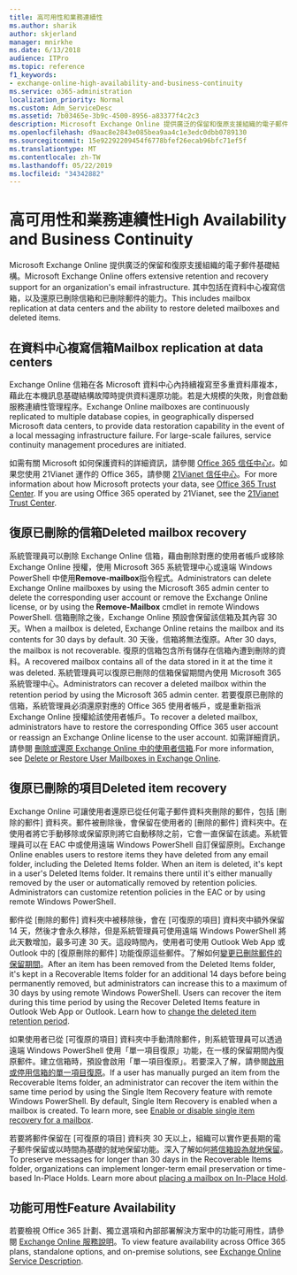 ```yaml
---
title: 高可用性和業務連續性
ms.author: sharik
author: skjerland
manager: mnirkhe
ms.date: 6/13/2018
audience: ITPro
ms.topic: reference
f1_keywords:
- exchange-online-high-availability-and-business-continuity
ms.service: o365-administration
localization_priority: Normal
ms.custom: Adm_ServiceDesc
ms.assetid: 7b03465e-3b9c-4500-8956-a83377f4c2c3
description: Microsoft Exchange Online 提供廣泛的保留和復原支援組織的電子郵件基礎結構。 其中包括在資料中心複寫信箱，以及還原已刪除信箱和已刪除郵件的能力。
ms.openlocfilehash: d9aac8e2843e085bea9aa4c1e3edc0dbb0789130
ms.sourcegitcommit: 15e92292209454f6778bfef26ecab96bfc71ef5f
ms.translationtype: MT
ms.contentlocale: zh-TW
ms.lasthandoff: 05/22/2019
ms.locfileid: "34342882"
---
```

# <a name="high-availability-and-business-continuity"></a><span data-ttu-id="18eb4-104">高可用性和業務連續性</span><span class="sxs-lookup"><span data-stu-id="18eb4-104">High Availability and Business Continuity</span></span>

<span data-ttu-id="18eb4-105">Microsoft Exchange Online 提供廣泛的保留和復原支援組織的電子郵件基礎結構。</span><span class="sxs-lookup"><span data-stu-id="18eb4-105">Microsoft Exchange Online offers extensive retention and recovery support for an organization's email infrastructure.</span></span> <span data-ttu-id="18eb4-106">其中包括在資料中心複寫信箱，以及還原已刪除信箱和已刪除郵件的能力。</span><span class="sxs-lookup"><span data-stu-id="18eb4-106">This includes mailbox replication at data centers and the ability to restore deleted mailboxes and deleted items.</span></span>
  
## <a name="mailbox-replication-at-data-centers"></a><span data-ttu-id="18eb4-107">在資料中心複寫信箱</span><span class="sxs-lookup"><span data-stu-id="18eb4-107">Mailbox replication at data centers</span></span>

<span data-ttu-id="18eb4-p103">Exchange Online 信箱在各 Microsoft 資料中心內持續複寫至多重資料庫複本，藉此在本機訊息基礎結構故障時提供資料還原功能。若是大規模的失敗，則會啟動服務連續性管理程序。</span><span class="sxs-lookup"><span data-stu-id="18eb4-p103">Exchange Online mailboxes are continuously replicated to multiple database copies, in geographically dispersed Microsoft data centers, to provide data restoration capability in the event of a local messaging infrastructure failure. For large-scale failures, service continuity management procedures are initiated.</span></span>
  
<span data-ttu-id="18eb4-p104">如需有關 Microsoft 如何保護資料的詳細資訊，請參閱 [Office 365 信任中心r](https://go.microsoft.com/fwlink/p/?LinkId=299135)。如果您使用 21Vianet 運作的 Office 365，請參閱 [21Vianet 信任中心](http://www.21vbluecloud.com/office365/trustcenter/onlineservices.mdl)。</span><span class="sxs-lookup"><span data-stu-id="18eb4-p104">For more information about how Microsoft protects your data, see [Office 365 Trust Center](https://go.microsoft.com/fwlink/p/?LinkId=299135). If you are using Office 365 operated by 21Vianet, see the [21Vianet Trust Center](http://www.21vbluecloud.com/office365/trustcenter/onlineservices.mdl).</span></span>
  
## <a name="deleted-mailbox-recovery"></a><span data-ttu-id="18eb4-112">復原已刪除的信箱</span><span class="sxs-lookup"><span data-stu-id="18eb4-112">Deleted mailbox recovery</span></span>

<span data-ttu-id="18eb4-113">系統管理員可以刪除 Exchange Online 信箱，藉由刪除對應的使用者帳戶或移除 Exchange Online 授權，使用 Microsoft 365 系統管理中心或遠端 Windows PowerShell 中使用**Remove-mailbox**指令程式。</span><span class="sxs-lookup"><span data-stu-id="18eb4-113">Administrators can delete Exchange Online mailboxes by using the Microsoft 365 admin center to delete the corresponding user account or remove the Exchange Online license, or by using the **Remove-Mailbox** cmdlet in remote Windows PowerShell.</span></span> <span data-ttu-id="18eb4-114">信箱刪除之後，Exchange Online 預設會保留該信箱及其內容 30 天。</span><span class="sxs-lookup"><span data-stu-id="18eb4-114">When a mailbox is deleted, Exchange Online retains the mailbox and its contents for 30 days by default.</span></span> <span data-ttu-id="18eb4-115">30 天後，信箱將無法復原。</span><span class="sxs-lookup"><span data-stu-id="18eb4-115">After 30 days, the mailbox is not recoverable.</span></span> <span data-ttu-id="18eb4-116">復原的信箱包含所有儲存在信箱內遭到刪除的資料。</span><span class="sxs-lookup"><span data-stu-id="18eb4-116">A recovered mailbox contains all of the data stored in it at the time it was deleted.</span></span> <span data-ttu-id="18eb4-117">系統管理員可以復原已刪除的信箱保留期間內使用 Microsoft 365 系統管理中心。</span><span class="sxs-lookup"><span data-stu-id="18eb4-117">Administrators can recover a deleted mailbox within the retention period by using the Microsoft 365 admin center.</span></span> <span data-ttu-id="18eb4-118">若要復原已刪除的信箱，系統管理員必須還原對應的 Office 365 使用者帳戶，或是重新指派 Exchange Online 授權給該使用者帳戶。</span><span class="sxs-lookup"><span data-stu-id="18eb4-118">To recover a deleted mailbox, administrators have to restore the corresponding Office 365 user account or reassign an Exchange Online license to the user account.</span></span> <span data-ttu-id="18eb4-119">如需詳細資訊，請參閱 [刪除或還原 Exchange Online 中的使用者信箱](https://go.microsoft.com/fwlink/p/?LinkId=286992).</span><span class="sxs-lookup"><span data-stu-id="18eb4-119">For more information, see [Delete or Restore User Mailboxes in Exchange Online](https://go.microsoft.com/fwlink/p/?LinkId=286992).</span></span>
  
## <a name="deleted-item-recovery"></a><span data-ttu-id="18eb4-120">復原已刪除的項目</span><span class="sxs-lookup"><span data-stu-id="18eb4-120">Deleted item recovery</span></span>

<span data-ttu-id="18eb4-p106">Exchange Online 可讓使用者還原已從任何電子郵件資料夾刪除的郵件，包括 [刪除的郵件] 資料夾。郵件被刪除後，會保留在使用者的 [刪除的郵件] 資料夾中。在使用者將它手動移除或保留原則將它自動移除之前，它會一直保留在該處。系統管理員可以在 EAC 中或使用遠端 Windows PowerShell 自訂保留原則。</span><span class="sxs-lookup"><span data-stu-id="18eb4-p106">Exchange Online enables users to restore items they have deleted from any email folder, including the Deleted Items folder. When an item is deleted, it's kept in a user's Deleted Items folder. It remains there until it's either manually removed by the user or automatically removed by retention policies. Administrators can customize retention policies in the EAC or by using remote Windows PowerShell.</span></span>
  
<span data-ttu-id="18eb4-p107">郵件從 [刪除的郵件] 資料夾中被移除後，會在 [可復原的項目] 資料夾中額外保留 14 天，然後才會永久移除，但是系統管理員可使用遠端 Windows PowerShell 將此天數增加，最多可達 30 天。這段時間內，使用者可使用 Outlook Web App 或 Outlook 中的 [復原刪除的郵件] 功能復原這些郵件。了解如何[變更已刪除郵件的保留期間](https://go.microsoft.com/fwlink/p/?LinkId=286940)。</span><span class="sxs-lookup"><span data-stu-id="18eb4-p107">After an item has been removed from the Deleted Items folder, it's kept in a Recoverable Items folder for an additional 14 days before being permanently removed, but administrators can increase this to a maximum of 30 days by using remote Windows PowerShell. Users can recover the item during this time period by using the Recover Deleted Items feature in Outlook Web App or Outlook. Learn how to [change the deleted item retention period](https://go.microsoft.com/fwlink/p/?LinkId=286940).</span></span>
  
<span data-ttu-id="18eb4-p108">如果使用者已從 [可復原的項目] 資料夾中手動清除郵件，則系統管理員可以透過遠端 Windows PowerShell 使用「單一項目復原」功能，在一樣的保留期間內復原郵件。建立信箱時，預設會啟用「單一項目復原」。若要深入了解，請參閱[啟用或停用信箱的單一項目復原](https://go.microsoft.com/fwlink/p/?LinkID=286941)。</span><span class="sxs-lookup"><span data-stu-id="18eb4-p108">If a user has manually purged an item from the Recoverable Items folder, an administrator can recover the item within the same time period by using the Single Item Recovery feature with remote Windows PowerShell. By default, Single Item Recovery is enabled when a mailbox is created. To learn more, see [Enable or disable single item recovery for a mailbox](https://go.microsoft.com/fwlink/p/?LinkID=286941).</span></span>
  
<span data-ttu-id="18eb4-p109">若要將郵件保留在 [可復原的項目] 資料夾 30 天以上，組織可以實作更長期的電子郵件保留或以時間為基礎的就地保留功能。深入了解如何[將信箱設為就地保留](https://go.microsoft.com/fwlink/p/?LinkId=271746)。</span><span class="sxs-lookup"><span data-stu-id="18eb4-p109">To preserve messages for longer than 30 days in the Recoverable Items folder, organizations can implement longer-term email preservation or time-based In-Place Holds. Learn more about [placing a mailbox on In-Place Hold](https://go.microsoft.com/fwlink/p/?LinkId=271746).</span></span>
  
## <a name="feature-availability"></a><span data-ttu-id="18eb4-133">功能可用性</span><span class="sxs-lookup"><span data-stu-id="18eb4-133">Feature Availability</span></span>

<span data-ttu-id="18eb4-134">若要檢視 Office 365 計劃、獨立選項和內部部署解決方案中的功能可用性，請參閱 [Exchange Online 服務說明](exchange-online-service-description.md)。</span><span class="sxs-lookup"><span data-stu-id="18eb4-134">To view feature availability across Office 365 plans, standalone options, and on-premise solutions, see [Exchange Online Service Description](exchange-online-service-description.md).</span></span>
  


